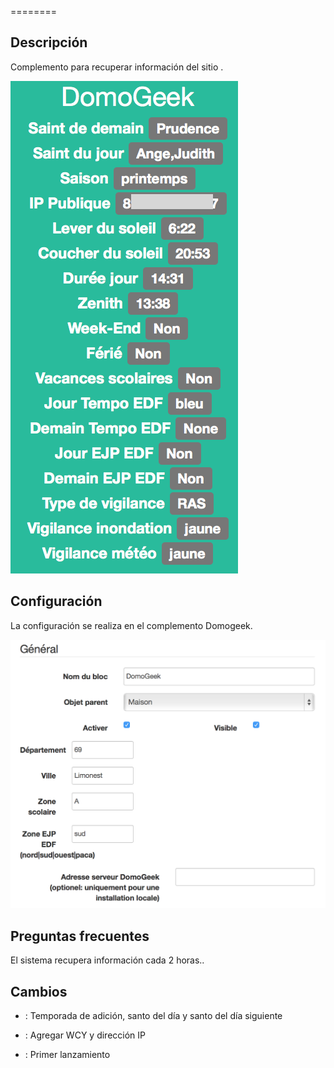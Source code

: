  
========

Descripción 
-----------

Complemento para recuperar información del sitio .

![domogeek screenshot1](../images/domogeek_screenshot1.png)

Configuración 
-------------

La configuración se realiza en el complemento Domogeek.

![domogeek1](../images/domogeek1.png)

Preguntas frecuentes 
---

El sistema recupera información cada 2 horas..

Cambios 
---------

-    : Temporada de adición, santo del día y santo del día siguiente

-    : Agregar WCY y dirección IP

-    : Primer lanzamiento


